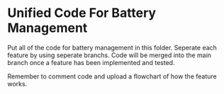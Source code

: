 # Unified Code For Battery Management

Put all of the code for battery management in this folder. Seperate each feature by using seperate branchs. Code will be merged into the main branch once a feature has been implemented and tested. 

Remember to comment code and upload a flowchart of how the feature works.
